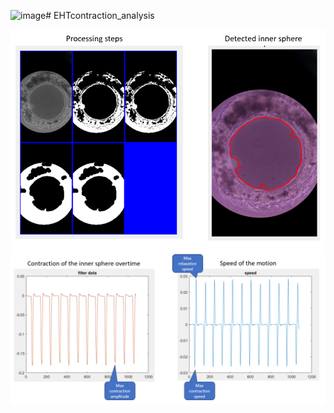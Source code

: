 ![image](https://github.com/rkdeng/EHTcontraction_analysis/assets/21182504/966a6605-4e28-4fd3-93e2-f35b9bb37779)# EHTcontraction_analysis
 
![](https://github.com/rkdeng/EHTcontraction_analysis/blob/main/png1.png)
![](https://github.com/rkdeng/EHTcontraction_analysis/blob/main/png2.png)
